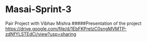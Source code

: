# Masai-Sprint-3
Pair Project with Vibhav Mishra
#####Presentation of the project https://drive.google.com/file/d/1EbFKPreIzC0sngMVMTP-zdNfYLSTEdCi/view?usp=sharing
